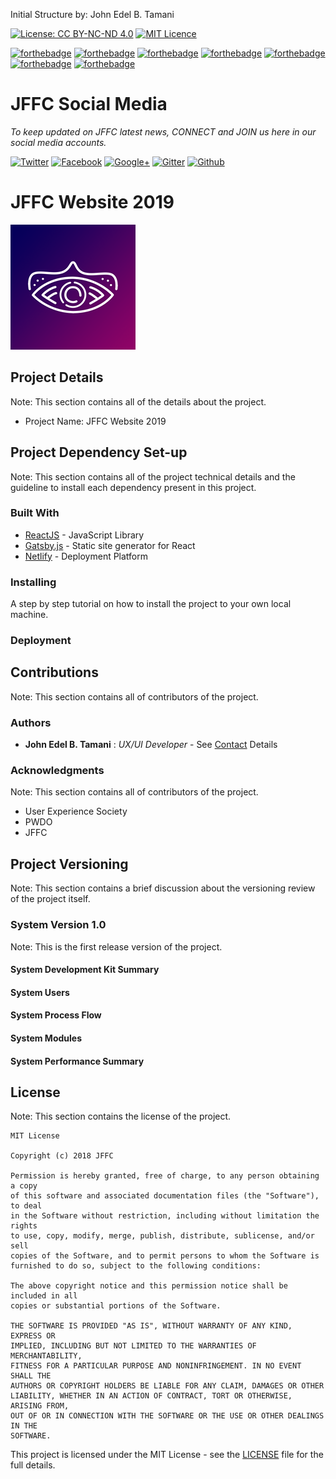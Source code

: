 
Initial Structure by: John Edel B. Tamani 

[![License: CC BY-NC-ND 4.0](https://img.shields.io/badge/License-CC%20BY--NC--ND%204.0-lightgrey.svg)](https://creativecommons.org/licenses/by-nc-nd/4.0/)
[![MIT Licence](https://badges.frapsoft.com/os/mit/mit.png?v=103)](https://opensource.org/licenses/mit-license.php)

[![forthebadge](https://forthebadge.com/images/badges/built-by-developers.svg)](https://forthebadge.com)
[![forthebadge](https://forthebadge.com/images/badges/powered-by-responsibility.svg)](https://forthebadge.com)
[![forthebadge](https://forthebadge.com/images/badges/uses-html.svg)](https://forthebadge.com)
[![forthebadge](https://forthebadge.com/images/badges/uses-css.svg)](https://forthebadge.com)
[![forthebadge](https://forthebadge.com/images/badges/uses-js.svg)](https://forthebadge.com)
[![forthebadge](https://forthebadge.com/images/badges/gluten-free.svg)](https://forthebadge.com)
[![forthebadge](https://forthebadge.com/images/badges/compatibility-betamax.svg)](https://forthebadge.com)

# JFFC Social Media
*To keep updated on JFFC latest news, CONNECT and JOIN us here in our social media accounts.*

[![Twitter](https://github.frapsoft.com/social/twitter.png)]()
[![Facebook](https://github.frapsoft.com/social/facebook.png)]()
[![Google+](https://github.frapsoft.com/social/google-plus.png)]()
[![Gitter](https://github.frapsoft.com/social/gitter.png)]()
[![Github](https://github.frapsoft.com/social/github.png)]()

# JFFC Website 2019 
![Image Not Available](project-asset/jffc-fb-logo.png)



## Project Details 
Note: This section contains all of the details about the project. 

* Project Name: JFFC Website 2019

## Project Dependency Set-up 
Note: This section contains all of the project technical details and the guideline to install each dependency present in this project. 
### Built With

* [ReactJS](https://reactjs.org/) - JavaScript Library 
* [Gatsby.js](https://www.gatsbyjs.org/) - Static site generator for React
* [Netlify](https://www.netlify.com/) - Deployment Platform 

### Installing

A step by step tutorial on how to install the project to your own local machine. 

### Deployment


## Contributions 
Note: This section contains all of contributors of the project.

### Authors

* **John Edel B. Tamani** : *UX/UI Developer* - See [Contact](https://www.linkedin.com/in/john-edel-tamani-9a8478131/) Details 

### Acknowledgments
Note: This section contains all of contributors of the project.

* User Experience Society 
* PWDO
* JFFC

## Project Versioning
Note: This section contains a brief discussion about the versioning review of the project itself. 

### System Version 1.0 
Note: This is the first release version of the project. 

#### System Development Kit Summary
#### System Users
#### System Process Flow
#### System Modules
#### System Performance Summary


## License
Note: This section contains the license of the project.

```
MIT License

Copyright (c) 2018 JFFC

Permission is hereby granted, free of charge, to any person obtaining a copy
of this software and associated documentation files (the "Software"), to deal
in the Software without restriction, including without limitation the rights
to use, copy, modify, merge, publish, distribute, sublicense, and/or sell
copies of the Software, and to permit persons to whom the Software is
furnished to do so, subject to the following conditions:

The above copyright notice and this permission notice shall be included in all
copies or substantial portions of the Software.

THE SOFTWARE IS PROVIDED "AS IS", WITHOUT WARRANTY OF ANY KIND, EXPRESS OR
IMPLIED, INCLUDING BUT NOT LIMITED TO THE WARRANTIES OF MERCHANTABILITY,
FITNESS FOR A PARTICULAR PURPOSE AND NONINFRINGEMENT. IN NO EVENT SHALL THE
AUTHORS OR COPYRIGHT HOLDERS BE LIABLE FOR ANY CLAIM, DAMAGES OR OTHER
LIABILITY, WHETHER IN AN ACTION OF CONTRACT, TORT OR OTHERWISE, ARISING FROM,
OUT OF OR IN CONNECTION WITH THE SOFTWARE OR THE USE OR OTHER DEALINGS IN THE
SOFTWARE.
```
This project is licensed under the MIT License - see the [LICENSE](LICENSE) file for the full details.

